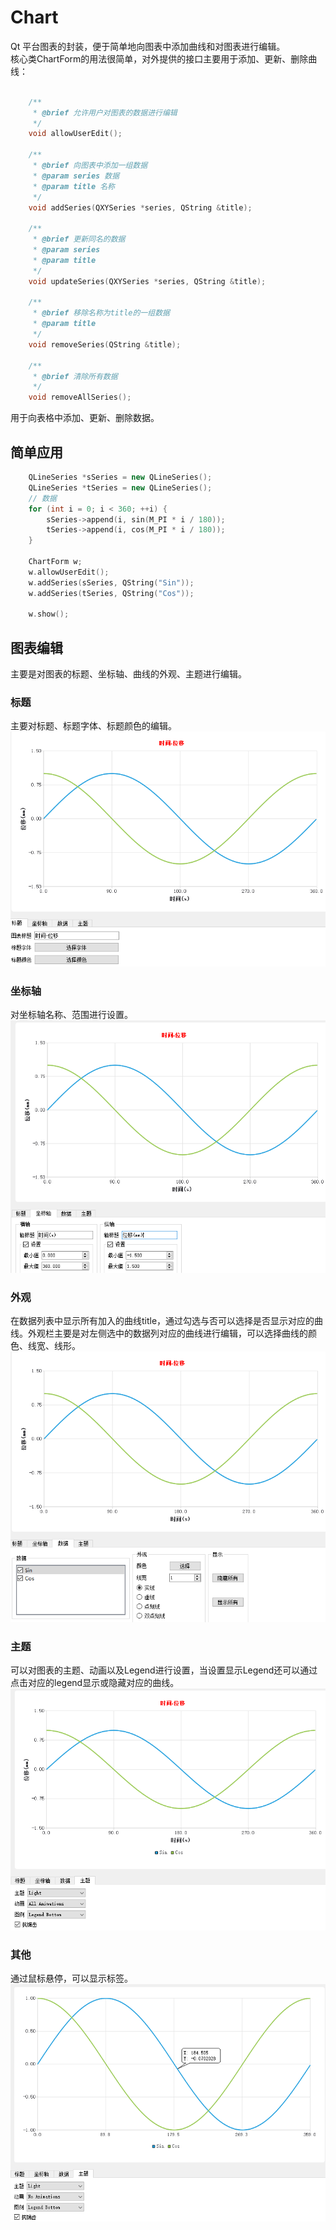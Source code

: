 # Chart
Qt 平台图表的封装，便于简单地向图表中添加曲线和对图表进行编辑。<br>
核心类ChartForm的用法很简单，对外提供的接口主要用于添加、更新、删除曲线：<br>
```cpp

    /**
     * @brief 允许用户对图表的数据进行编辑
     */
    void allowUserEdit();

    /**
     * @brief 向图表中添加一组数据
     * @param series 数据
     * @param title 名称
     */
    void addSeries(QXYSeries *series, QString &title);

    /**
     * @brief 更新同名的数据
     * @param series
     * @param title
     */
    void updateSeries(QXYSeries *series, QString &title);

    /**
     * @brief 移除名称为title的一组数据
     * @param title
     */
    void removeSeries(QString &title);

    /**
     * @brief 清除所有数据
     */
    void removeAllSeries();
```

用于向表格中添加、更新、删除数据。<br>
## 简单应用
```cpp
    QLineSeries *sSeries = new QLineSeries();
    QLineSeries *tSeries = new QLineSeries();
    // 数据
    for (int i = 0; i < 360; ++i) {
        sSeries->append(i, sin(M_PI * i / 180));
        tSeries->append(i, cos(M_PI * i / 180));
    }

    ChartForm w;
    w.allowUserEdit();
    w.addSeries(sSeries, QString("Sin"));
    w.addSeries(tSeries, QString("Cos"));

    w.show();
```
## 图表编辑
主要是对图表的标题、坐标轴、曲线的外观、主题进行编辑。<br>
### 标题
主要对标题、标题字体、标题颜色的编辑。<br>
 ![](https://github.com/SummerBlack/Chart/blob/master/title.PNG) <br>
### 坐标轴
对坐标轴名称、范围进行设置。<br>
![](https://github.com/SummerBlack/Chart/blob/master/axis.png) <br>
### 外观
在数据列表中显示所有加入的曲线title，通过勾选与否可以选择是否显示对应的曲线。外观栏主要是对左侧选中的数据列对应的曲线进行编辑，可以选择曲线的颜色、线宽、线形。
![](https://github.com/SummerBlack/Chart/blob/master/data.png) <br>
### 主题
可以对图表的主题、动画以及Legend进行设置，当设置显示Legend还可以通过点击对应的legend显示或隐藏对应的曲线。<br>
![](https://github.com/SummerBlack/Chart/blob/master/theme.png) <br>

### 其他
通过鼠标悬停，可以显示标签。<br>
![](https://github.com/SummerBlack/Chart/blob/master/callout.png) <br>

